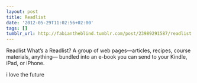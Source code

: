 ```yaml
---
layout: post
title: Readlist
date: '2012-05-29T11:02:56+02:00'
tags: []
tumblr_url: http://fabiantheblind.tumblr.com/post/23989291587/readlist
---
```

Readlist
  What’s a Readlist?
  A group of web pages—articles, recipes, course materials, anything—
  bundled into an e-book you can send to your Kindle, iPad, or iPhone.


i love the future
